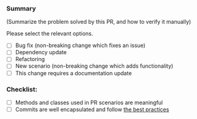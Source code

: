 ### Summary

(Summarize the problem solved by this PR, and how to verify it manually)

Please select the relevant options.

- [ ] Bug fix (non-breaking change which fixes an issue)
- [ ] Dependency update
- [ ] Refactoring
- [ ] New scenario (non-breaking change which adds functionality)
- [ ] This change requires a documentation update

### Checklist:
- [ ] Methods and classes used in PR scenarios are meaningful
- [ ] Commits are well encapsulated and follow [the best practices](https://cbea.ms/git-commit/)